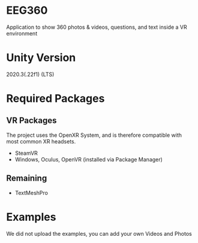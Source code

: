# EEG360
Application to show 360 photos &amp; videos, questions, and text inside a VR environment 

# Unity Version
2020.3(.22f1) (LTS)

# Required Packages
## VR Packages
The project uses the OpenXR System, and is therefore compatible with most common XR headsets.
- SteamVR
- Windows, Oculus, OpenVR (installed via Package Manager)

## Remaining
- TextMeshPro

# Examples
We did not upload the examples, you can add your own Videos and Photos

